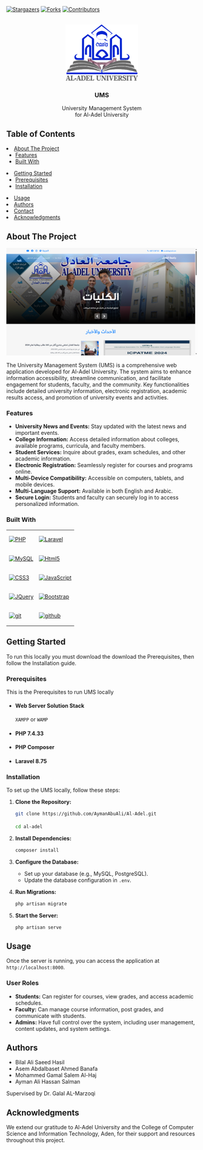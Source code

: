 [![Stargazers][stars-shield]][stars-url]
[![Forks][forks-shield]][forks-url]
[![Contributors][contributors-shield]][contributors-url]


<!-- PROJECT LOGO -->
<br/>
<div align="center">
  <a href="https://github.com/AymanAbuAli/Al-Adel">
    <img src="public\images\logo.png" alt="Logo" height="150">
  </a>

<h3 align="center">UMS</h3>

  <p align="center">
    University Management System 
    <br />
    for Al-Adel University
  </p>
</div>

## Table of Contents

  <li>
    <a href="#about-the-project">About The Project</a>
    <ul>
      <li><a href="#Features">Features</a></li>
      <li><a href="#built-with">Built With</a></li>
    </ul>
  </li>
  <li>
    <a href="#getting-started">Getting Started</a>
    <ul>
      <li><a href="#prerequisites">Prerequisites</a></li>
      <li><a href="#installation">Installation</a></li>
    </ul>
  </li>
  <li><a href="#usage">Usage</a></li>
  <li><a href="#authors">Authors</a></li>
  <li><a href="#contact">Contact</a></li>
  <li><a href="#acknowledgments">Acknowledgments</a></li>

<!-- ABOUT THE PROJECT -->
## About The Project

[![Product Name Screen Shot][product-screenshot]](https://example.com)

The University Management System (UMS) is a comprehensive web application developed for Al-Adel University. The system aims to enhance information accessibility, streamline communication, and facilitate engagement for students, faculty, and the community. Key functionalities include detailed university information, electronic registration, academic results access, and promotion of university events and activities.

### Features
- **University News and Events:** Stay updated with the latest news and important events.
- **College Information:** Access detailed information about colleges, available programs, curricula, and faculty members.
- **Student Services:** Inquire about grades, exam schedules, and other academic information.
- **Electronic Registration:** Seamlessly register for courses and programs online.
- **Multi-Device Compatibility:** Accessible on computers, tablets, and mobile devices.
- **Multi-Language Support:** Available in both English and Arabic.
- **Secure Login:** Students and faculty can securely log in to access personalized information.


### Built With
<table border="0" align="center">
 <tr>
    <td>

[![PHP][PHP]][PHP-url]
    </td>
    <td>

[![Laravel][Laravel.com]][Laravel-url]
    </td>
 </tr>
 <tr>
    <td>
    
[![MySQL][MySQL]][MySQL-url]
    </td>
  <td>

[![Html5][Html5]][Html5-url]
    </td>
 </tr>
    <td>

[![CSS3][CSS3]][CSS3-url]
    </td>
    <td>

[![JavaScript][JavaScript]][JavaScript-url]
    </td>
 </tr>
 <tr>
    <td>
    
[![JQuery][JQuery.com]][JQuery-url]
    </td>
    <td>

[![Bootstrap][Bootstrap.com]][Bootstrap-url]
    </td>
 </tr>
 <tr>
    <td>
    
[![git][git]][git-url]
    </td>
    <td>

[![github][github]][github-url]
    </td>
 </tr>
</table>


<!-- GETTING STARTED -->
## Getting Started

To run this locally you must download the download the Prerequisites, then follow the Installation guide.
### Prerequisites

This is the Prerequisites to run UMS locally
* #### Web Server Solution Stack
  `XAMPP`  or  `WAMP`
* #### PHP 7.4.33
* #### PHP Composer
* #### Laravel 8.75

### Installation
To set up the UMS locally, follow these steps:

1. **Clone the Repository:**
    ```bash
    git clone https://github.com/AymanAbuAli/Al-Adel.git

    cd al-adel
    ```

2. **Install Dependencies:**
    ```bash
    composer install
    ```

3. **Configure the Database:**
    - Set up your database (e.g., MySQL, PostgreSQL).
    - Update the database configuration in `.env`.

4. **Run Migrations:**
    ```bash
    php artisan migrate
    ```

5. **Start the Server:**
    ```bash
    php artisan serve
    ```

## Usage
Once the server is running, you can access the application at `http://localhost:8000`.

### User Roles
- **Students:** Can register for courses, view grades, and access academic schedules.
- **Faculty:** Can manage course information, post grades, and communicate with students.
- **Admins:** Have full control over the system, including user management, content updates, and system settings.

## Authors
- Bilal Ali Saeed Hasil
- Asem Abdalbaset Ahmed Banafa
- Mohammed Gamal Salem Al-Haj
- Ayman Ali Hassan Salman

Supervised by Dr. Galal AL-Marzoqi

<!-- ACKNOWLEDGMENTS -->
## Acknowledgments

We extend our gratitude to Al-Adel University and the College of Computer Science and Information Technology, Aden, for their support and resources throughout this project.



<!-- MARKDOWN LINKS & IMAGES -->
[contributors-shield]: https://img.shields.io/github/contributors/aymanabuali/al-adel.svg?style=for-the-badge
[contributors-url]: https://github.com/AymanAbuAli/Al-Adel/graphs/contributors

[forks-shield]: https://img.shields.io/github/forks/aymanabuali/al-adel.svg?style=for-the-badge
[forks-url]: https://github.com/AymanAbuAli/Al-Adel/network/members

[stars-shield]: https://img.shields.io/github/stars/aymanabuali/al-adel.svg?style=for-the-badge
[stars-url]: https://github.com/AymanAbuAli/Al-Adel/stargazers

[product-screenshot]: public/ums.png

[PHP]: https://img.shields.io/badge/php-%23777BB4.svg?&logo=php&logoColor=white&logoWidth=30&style=for-the-badge
[PHP-url]: https://www.php.net/

[Laravel.com]: https://img.shields.io/badge/Laravel-FF2D20?style=for-the-badge&logo=laravel&logoColor=white&logoWidth=30
[Laravel-url]: https://laravel.com

[MySQL]: https://img.shields.io/badge/mysql-4479A1.svg?style=for-the-badge&logo=mysql&logoColor=white&logoWidth=30
[MySQL-url]: https://www.mysql.com/

[Html5]: https://img.shields.io/badge/html5-%23E34F26.svg?style=for-the-badge&logo=html5&logoColor=white
[Html5-url]: https://html.com/

[CSS3]: https://img.shields.io/badge/css3-%231572B6.svg?style=for-the-badge&logo=css3&logoColor=white
[CSS3-url]: https://www.w3.org/Style/CSS/

[JavaScript]: https://img.shields.io/badge/javascript-%23323330.svg?style=for-the-badge&logo=javascript&logoColor=%23F7DF1E
[JavaScript-url]: https://www.javascript.com/

[Bootstrap.com]: https://img.shields.io/badge/Bootstrap-563D7C?style=for-the-badge&logo=bootstrap&logoColor=white
[Bootstrap-url]: https://getbootstrap.com

[JQuery.com]: https://img.shields.io/badge/jQuery-0769AD?style=for-the-badge&logo=jquery&logoColor=white
[JQuery-url]: https://jquery.com 

[github]: https://img.shields.io/badge/github-%23121011.svg?style=for-the-badge&logo=github&logoColor=white
[github-url]: https://github.com 

[git]: https://img.shields.io/badge/git-%23F05033.svg?style=for-the-badge&logo=git&logoColor=white
[git-url]: https://git-scm.com/